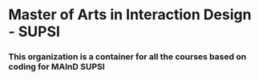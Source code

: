 # Master of Arts in Interaction Design - SUPSI
### This organization is a container for all the courses based on coding for MAInD SUPSI
